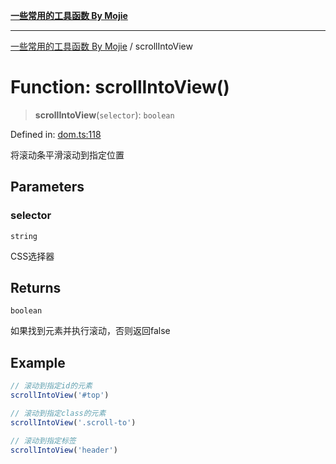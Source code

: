 [**一些常用的工具函数 By Mojie**](../README.md)

***

[一些常用的工具函数 By Mojie](../globals.md) / scrollIntoView

# Function: scrollIntoView()

> **scrollIntoView**(`selector`): `boolean`

Defined in: [dom.ts:118](https://github.com/mojiefong/utils/blob/8d43a08c9cee3486bdce98ae9522c4a66e3c2c71/src/dom.ts#L118)

将滚动条平滑滚动到指定位置

## Parameters

### selector

`string`

CSS选择器

## Returns

`boolean`

如果找到元素并执行滚动，否则返回false

## Example

``` typescript
// 滚动到指定id的元素
scrollIntoView('#top')

// 滚动到指定class的元素
scrollIntoView('.scroll-to')

// 滚动到指定标签
scrollIntoView('header')
```
